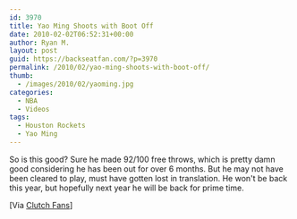 ```yaml
---
id: 3970
title: Yao Ming Shoots with Boot Off
date: 2010-02-02T06:52:31+00:00
author: Ryan M.
layout: post
guid: https://backseatfan.com/?p=3970
permalink: /2010/02/yao-ming-shoots-with-boot-off/
thumb:
  - /images/2010/02/yaoming.jpg
categories:
  - NBA
  - Videos
tags:
  - Houston Rockets
  - Yao Ming
---
```


<div class="entry">
  <p>
  </p>

  <p>
    So is this good? Sure he made 92/100 free throws, which is pretty damn good considering he has been out for over 6 months. But he may not have been cleared to play, must have gotten lost in translation. He won't be back this year, but hopefully next year he will be back for prime time.
  </p>

  <p>
    [Via <a href="https://bbs.clutchfans.net/showthread.php?t=181262">Clutch Fans</a>]
  </p>
</div>

